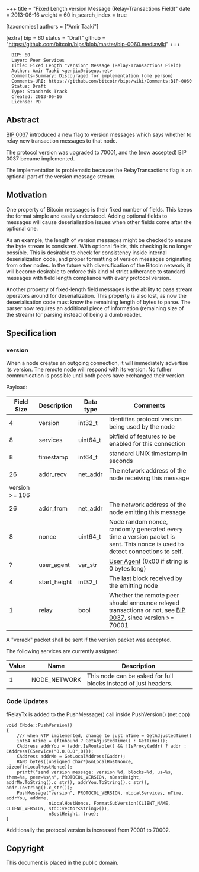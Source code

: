 +++
title = "Fixed Length version Message (Relay-Transactions Field)"
date = 2013-06-16
weight = 60
in_search_index = true

[taxonomies]
authors = ["Amir Taaki"]

[extra]
bip = 60
status = "Draft"
github = "https://github.com/bitcoin/bips/blob/master/bip-0060.mediawiki"
+++

      BIP: 60
      Layer: Peer Services
      Title: Fixed Length "version" Message (Relay-Transactions Field)
      Author: Amir Taaki <genjix@riseup.net>
      Comments-Summary: Discouraged for implementation (one person)
      Comments-URI: https://github.com/bitcoin/bips/wiki/Comments:BIP-0060
      Status: Draft
      Type: Standards Track
      Created: 2013-06-16
      License: PD

## Abstract

[BIP 0037](BIP_0037 "wikilink") introduced a new flag to version
messages which says whether to relay new transaction messages to that
node.

The protocol version was upgraded to 70001, and the (now accepted) BIP
0037 became implemented.

The implementation is problematic because the RelayTransactions flag is
an optional part of the version message stream.

## Motivation

One property of Bitcoin messages is their fixed number of fields. This
keeps the format simple and easily understood. Adding optional fields to
messages will cause deserialisation issues when other fields come after
the optional one.

As an example, the length of version messages might be checked to ensure
the byte stream is consistent. With optional fields, this checking is no
longer possible. This is desirable to check for consistency inside
internal deserialization code, and proper formatting of version messages
originating from other nodes. In the future with diversification of the
Bitcoin network, it will become desirable to enforce this kind of strict
adherance to standard messages with field length compliance with every
protocol version.

Another property of fixed-length field messages is the ability to pass
stream operators around for deserialization. This property is also lost,
as now the deserialisation code must know the remaining length of bytes
to parse. The parser now requires an additional piece of information
(remaining size of the stream) for parsing instead of being a dumb
reader.

## Specification

### version

When a node creates an outgoing connection, it will immediately
advertise its version. The remote node will respond with its version. No
futher communication is possible until both peers have exchanged their
version.

Payload:

| Field Size        | Description   | Data type | Comments                                                                                                                                      |
|-------------------|---------------|-----------|-----------------------------------------------------------------------------------------------------------------------------------------------|
| 4                 | version       | int32\_t  | Identifies protocol version being used by the node                                                                                            |
| 8                 | services      | uint64\_t | bitfield of features to be enabled for this connection                                                                                        |
| 8                 | timestamp     | int64\_t  | standard UNIX timestamp in seconds                                                                                                            |
| 26                | addr\_recv    | net\_addr | The network address of the node receiving this message                                                                                        |
| version &gt;= 106 |               |           |                                                                                                                                               |
| 26                | addr\_from    | net\_addr | The network address of the node emitting this message                                                                                         |
| 8                 | nonce         | uint64\_t | Node random nonce, randomly generated every time a version packet is sent. This nonce is used to detect connections to self.                  |
| ?                 | user\_agent   | var\_str  | [User Agent](bip-0014.mediawiki "wikilink") (0x00 if string is 0 bytes long)                                                                  |
| 4                 | start\_height | int32\_t  | The last block received by the emitting node                                                                                                  |
| 1                 | relay         | bool      | Whether the remote peer should announce relayed transactions or not, see [BIP 0037](bip-0037.mediawiki "wikilink"), since version &gt;= 70001 |

A "verack" packet shall be sent if the version packet was accepted.

The following services are currently assigned:

| Value | Name          | Description                                                     |
|-------|---------------|-----------------------------------------------------------------|
| 1     | NODE\_NETWORK | This node can be asked for full blocks instead of just headers. |

### Code Updates

fRelayTx is added to the PushMessage() call inside PushVersion()
(net.cpp)

    void CNode::PushVersion()
    {
        /// when NTP implemented, change to just nTime = GetAdjustedTime()
        int64 nTime = (fInbound ? GetAdjustedTime() : GetTime());
        CAddress addrYou = (addr.IsRoutable() && !IsProxy(addr) ? addr : CAddress(CService("0.0.0.0",0)));
        CAddress addrMe = GetLocalAddress(&addr);
        RAND_bytes((unsigned char*)&nLocalHostNonce, sizeof(nLocalHostNonce));
        printf("send version message: version %d, blocks=%d, us=%s, them=%s, peer=%s\n", PROTOCOL_VERSION, nBestHeight, addrMe.ToString().c_str(), addrYou.ToString().c_str(), addr.ToString().c_str());
        PushMessage("version", PROTOCOL_VERSION, nLocalServices, nTime, addrYou, addrMe,
                    nLocalHostNonce, FormatSubVersion(CLIENT_NAME, CLIENT_VERSION, std::vector<string>()),
                    nBestHeight, true);
    }

Additionally the protocol version is increased from 70001 to 70002.

## Copyright

This document is placed in the public domain.
